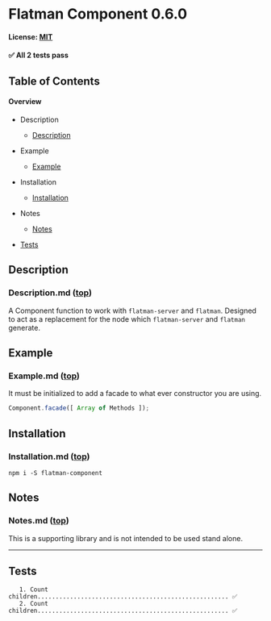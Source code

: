 # Flatman Component 0.6.0
#### License: [MIT](https://opensource.org/licenses/MIT)

#### ✅ All 2 tests pass

## Table of Contents

#### Overview


- Description
  - [Description](#--description-top)

- Example
  - [Example](#--example-top)

- Installation
  - [Installation](#--installation-top)

- Notes
  - [Notes](#--notes-top)
- [Tests](#tests)

## Description
### Description.md ([top](#table-of-contents))

A Component function to work with `flatman-server` and `flatman`. Designed to act as a replacement for the node which `flatman-server` and `flatman` generate.

## Example
### Example.md ([top](#table-of-contents))

It must be initialized to add a facade to what ever constructor you are using.

```javascript
Component.facade([ Array of Methods ]);
```
## Installation
### Installation.md ([top](#table-of-contents))

`npm i -S flatman-component`

## Notes
### Notes.md ([top](#table-of-contents))

This is a supporting library and is not intended to be used stand alone.

***

## Tests

```
   1. Count children..................................................... ✅
   2. Count children..................................................... ✅
```
